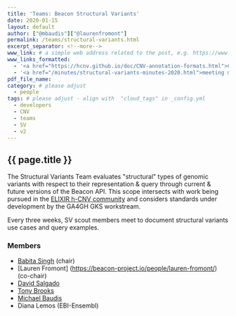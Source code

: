 ```yaml
---
title: 'Teams: Beacon Structural Variants'
date: 2020-01-15
layout: default
author: ["@mbaudis"]["@laurenfromont"] 
permalink: /teams/structural-variants.html
excerpt_separator: <!--more-->
www_link: # a simple web address related to the post, e.g. https://www.ga4gh.org
www_links_formatted:
  - '<a href="https://hcnv.github.io/doc/CNV-annotation-formats.html">CNV Annotation Formats</a> at ELIXIR hCNV'
  - '<a href="/minutes/structural-variants-minutes-2020.html">meeting minutes 2020</a>'
pdf_file_name: 
category: # please adjust
  - people
tags: # please adjust - align with  "cloud_tags" in _config.yml
  - developers
  - CNV
  - teams
  - SV
  - v2
---
```


## {{ page.title }}

The Structural Variants Team evaluates "structural" types of genomic variants
with respect to their representation & query through current & future versions
of the Beacon API. This scope intersects with work being pursued in the
[ELIXIR h-CNV community](https://hcnv.github.io) and considers standards under
development by the GA4GH GKS workstream.

Every three weeks, SV scout members meet to document structural variants use cases and query examples. 
 
<!--more-->

### Members

* [Babita Singh](https://beacon-project.io/people/Babita-Singh/) (chair)
* [Lauren Fromont] (https://beacon-project.io/people/lauren-fromont/) (co-chair)
* [David Salgado](https://hcnv.github.io/people/David-Salgado/)
* [Tony Brooks](https://beacon-project.io/people/Anthony-Brookes/)
* [Michael Baudis](https://info.baudisgroup.org/group/Michael_Baudis/)
* Diana Lemos (EBI-Ensembl)

